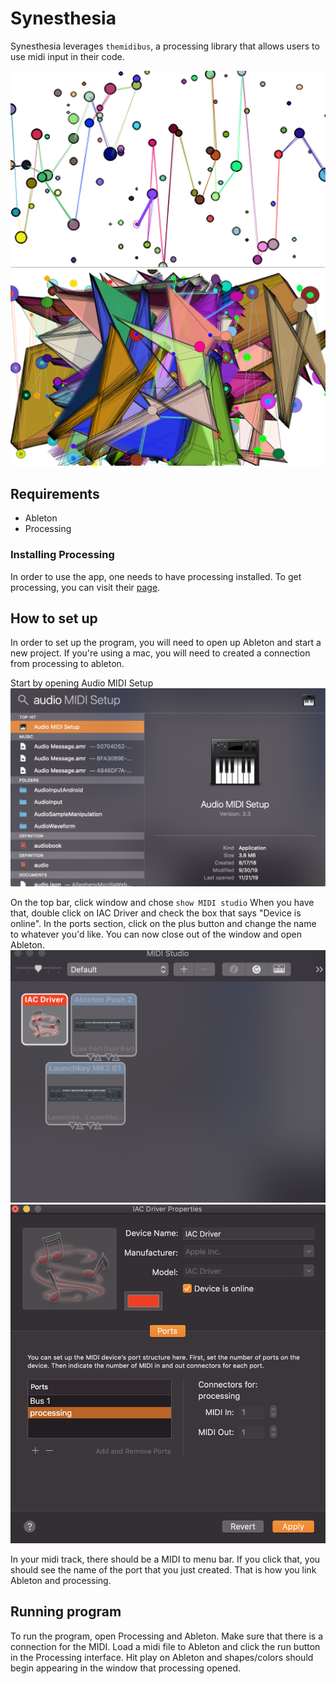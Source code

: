 # Synesthesia

Synesthesia leverages `themidibus`, a processing library that allows users to use midi input in their code.

![](images/dots.png)
![](images/triangles.png)

## Requirements

* Ableton
* Processing

### Installing Processing
In order to use the app, one needs to have processing installed. To get processing, you can visit their [page](https://www.processing.org/download/).

## How to set up
In order to set up the program, you will need to open up Ableton and start a new
project. If you're using a mac, you will need to created a connection from
processing to ableton.

Start by opening Audio MIDI Setup
![](images/instruction1.png)

On the top bar, click window and chose `show MIDI studio`
When you have that, double click on IAC Driver and check the box that says
"Device is online". In the ports section, click on the plus button and
change the name to whatever you'd like. You can now close out of the window
and open Ableton.
![](images/instruction2.png)
![](images/instruction3.png)

In your midi track, there should be a MIDI to menu bar. If you click that,
you should see the name of the port that you just created. That is how you
link Ableton and processing.

## Running program

To run the program, open Processing and Ableton. Make sure that there is
a connection for the MIDI. Load a midi file to Ableton and click the run
button in the Processing interface. Hit play on Ableton and shapes/colors
should begin appearing in the window that processing opened.
